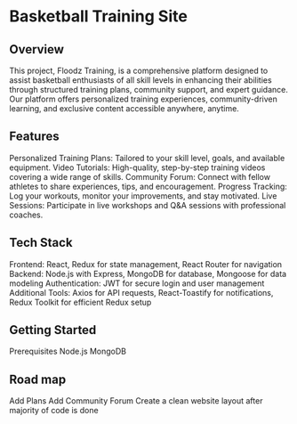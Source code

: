 
# Basketball Training Site
## Overview
This project, Floodz Training, is a comprehensive platform designed to assist basketball enthusiasts of all skill levels in enhancing their abilities through structured training plans, community support, and expert guidance. Our platform offers personalized training experiences, community-driven learning, and exclusive content accessible anywhere, anytime.

## Features
Personalized Training Plans: Tailored to your skill level, goals, and available equipment.
Video Tutorials: High-quality, step-by-step training videos covering a wide range of skills.
Community Forum: Connect with fellow athletes to share experiences, tips, and encouragement.
Progress Tracking: Log your workouts, monitor your improvements, and stay motivated.
Live Sessions: Participate in live workshops and Q&A sessions with professional coaches.

## Tech Stack
Frontend: React, Redux for state management, React Router for navigation
Backend: Node.js with Express, MongoDB for database, Mongoose for data modeling
Authentication: JWT for secure login and user management
Additional Tools: Axios for API requests, React-Toastify for notifications, Redux Toolkit for efficient Redux setup

## Getting Started
Prerequisites
Node.js
MongoDB

## Road map
Add Plans
Add Community Forum
Create a clean website layout after majority of code is done